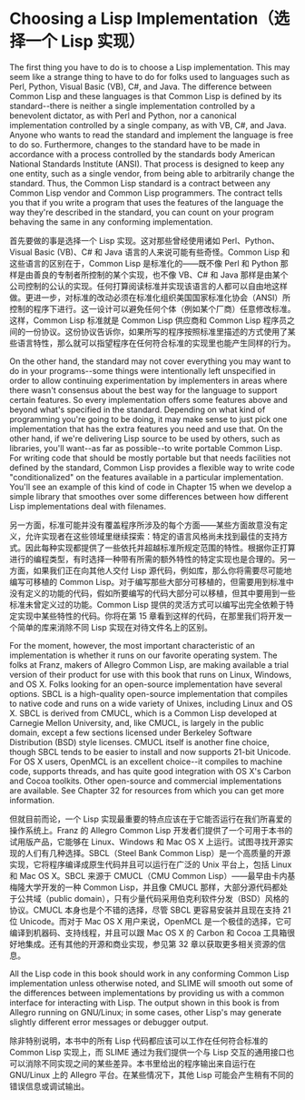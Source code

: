 # Choosing a Lisp Implementation（选择一个 Lisp 实现）

The first thing you have to do is to choose a Lisp
implementation. This may seem like a strange thing to have to do for
folks used to languages such as Perl, Python, Visual Basic (VB), C#,
and Java. The difference between Common Lisp and these languages is
that Common Lisp is defined by its standard--there is neither a single
implementation controlled by a benevolent dictator, as with Perl and
Python, nor a canonical implementation controlled by a single company,
as with VB, C#, and Java. Anyone who wants to read the standard and
implement the language is free to do so. Furthermore, changes to the
standard have to be made in accordance with a process controlled by
the standards body American National Standards Institute (ANSI). That
process is designed to keep any one entity, such as a single vendor,
from being able to arbitrarily change the standard. Thus, the Common
Lisp standard is a contract between any Common Lisp vendor and Common
Lisp programmers. The contract tells you that if you write a program
that uses the features of the language the way they're described in
the standard, you can count on your program behaving the same in any
conforming implementation.

首先要做的事是选择一个 Lisp 实现。这对那些曾经使用诸如 Perl、Python、Visual
Basic (VB)、C# 和 Java 语言的人来说可能有些奇怪。Common Lisp
和这些语言的区别在于，Common Lisp 是标准化的——既不像 Perl 和 Python
那样是由善良的专制者所控制的某个实现，也不像 VB、C# 和 Java
那样是由某个公司控制的公认的实现。任何打算阅读标准并实现该语言的人都可以自由地这样做。更进一步，对标准的改动必须在标准化组织美国国家标准化协会（ANSI）所控制的程序下进行。这一设计可以避免任何个体（例如某个厂商）任意修改标准。这样，Common
Lisp 标准就是 Common Lisp 供应商和 Common Lisp
程序员之间的一份协议。这份协议告诉你，如果所写的程序按照标准里描述的方式使用了某些语言特性，那么就可以指望程序在任何符合标准的实现里也能产生同样的行为。

On the other hand, the standard may not cover everything you may want
to do in your programs--some things were intentionally left
unspecified in order to allow continuing experimentation by
implementers in areas where there wasn't consensus about the best way
for the language to support certain features. So every implementation
offers some features above and beyond what's specified in the
standard. Depending on what kind of programming you're going to be
doing, it may make sense to just pick one implementation that has the
extra features you need and use that. On the other hand, if we're
delivering Lisp source to be used by others, such as libraries, you'll
want--as far as possible--to write portable Common Lisp. For writing
code that should be mostly portable but that needs facilities not
defined by the standard, Common Lisp provides a flexible way to write
code "conditionalized" on the features available in a particular
implementation. You'll see an example of this kind of code in Chapter
15 when we develop a simple library that smoothes over some
differences between how different Lisp implementations deal with
filenames.

另一方面，标准可能并没有覆盖程序所涉及的每个方面——某些方面故意没有定义，允许实现者在这些领域里继续探索：特定的语言风格尚未找到最佳的支持方式。因此每种实现都提供了一些依托并超越标准所规定范围的特性。根据你正打算进行的编程类型，有时选择一种带有所需的额外特性的特定实现也是合理的。另一方面，如果我们正在向其他人交付 Lisp 源代码，例如库，那么你将需要尽可能地编写可移植的
Common Lisp。对于编写那些大部分可移植的，但需要用到标准中没有定义的功能的代码，假如所要编写的代码大部分可以移植，但其中要用到一些标准未曾定义过的功能。Common
Lisp 提供的灵活方式可以编写出完全依赖于特定实现中某些特性的代码。你将在第 15
章看到这样的代码，在那里我们将开发一个简单的库来消除不同
Lisp 实现在对待文件名上的区别。

For the moment, however, the most important characteristic of an
implementation is whether it runs on our favorite operating
system. The folks at Franz, makers of Allegro Common Lisp, are making
available a trial version of their product for use with this book that
runs on Linux, Windows, and OS X. Folks looking for an open-source
implementation have several options. SBCL is a high-quality
open-source implementation that compiles to native code and runs on a
wide variety of Unixes, including Linux and OS X. SBCL is derived from
CMUCL, which is a Common Lisp developed at Carnegie Mellon
University, and, like CMUCL, is largely in the public domain, except a
few sections licensed under Berkeley Software Distribution (BSD) style
licenses. CMUCL itself is another fine choice, though SBCL tends to be
easier to install and now supports 21-bit Unicode. For OS X users,
OpenMCL is an excellent choice--it compiles to machine code, supports
threads, and has quite good integration with OS X's Carbon and Cocoa
toolkits. Other open-source and commercial implementations are
available. See Chapter 32 for resources from which you can get more
information.

但就目前而论，一个 Lisp 实现最重要的特点应该在于它能否运行在我们所喜爱的操作系统上。Franz
的 Allegro Common Lisp 开发者们提供了一个可用于本书的试用版产品，它能够在
Linux、Windows 和 Mac OS X 上运行。试图寻找开源实现的人们有几种选择。SBCL（Steel
Bank Common Lisp）是一个高质量的开源实现，它将程序编译成原生代码并且可以运行在广泛的
Unix 平台上，包括 Linux 和 Mac OS X。SBCL 来源于 CMUCL（CMU Common
Lisp）——最早由卡内基梅隆大学开发的一种 Common Lisp，并且像 CMUCL
那样，大部分源代码都处于公共域（public domain），只有少量代码采用伯克利软件分发（BSD）风格的协议。CMUCL
本身也是个不错的选择，尽管 SBCL 更容易安装并且现在支持 21 位 Unicode。而对于
Mac OS X 用户来说，OpenMCL 是一个极佳的选择，它可编译到机器码、支持线程，并且可以跟
Mac OS X 的 Carbon 和 Cocoa
工具箱很好地集成。还有其他的开源和商业实现，参见第 32 章以获取更多相关资源的信息。

All the Lisp code in this book should work in any conforming Common
Lisp implementation unless otherwise noted, and SLIME will smooth out
some of the differences between implementations by providing us with a
common interface for interacting with Lisp. The output shown in this
book is from Allegro running on GNU/Linux; in some cases, other Lisp's
may generate slightly different error messages or debugger output.

除非特别说明，本书中的所有 Lisp 代码都应该可以工作在任何符合标准的 Common
Lisp 实现上，而 SLIME 通过为我们提供一个与 Lisp
交互的通用接口也可以消除不同实现之间的某些差异。本书里给出的程序输出来自运行在
GNU/Linux 上的 Allegro 平台。在某些情况下，其他
Lisp 可能会产生稍有不同的错误信息或调试输出。
